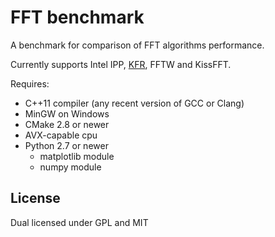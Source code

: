 # FFT benchmark
A benchmark for comparison of FFT algorithms performance.

Currently supports Intel IPP, [KFR](https://github.com/kfrlib/kfr), FFTW and KissFFT.

Requires:
* C++11 compiler (any recent version of GCC or Clang)
* MinGW on Windows
* CMake 2.8 or newer
* AVX-capable cpu
* Python 2.7 or newer
  * matplotlib module
  * numpy module

## License

Dual licensed under GPL and MIT

